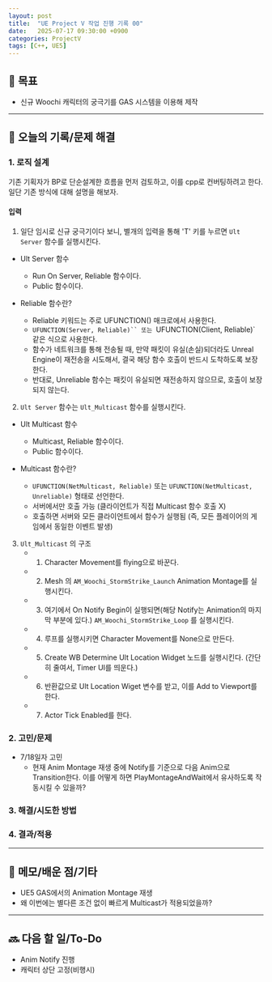 ```yaml
---
layout: post
title:  "UE Project V 작업 진행 기록 00"
date:   2025-07-17 09:30:00 +0900
categories: ProjectV
tags: [C++, UE5]
---
```


## 📌 목표

- 신규 Woochi 캐릭터의 궁극기를 GAS 시스템을 이용해 제작

---

## 🚩 오늘의 기록/문제 해결

### 1. 로직 설계

기존 기획자가 BP로 단순설계한 흐름을 먼저 검토하고, 이를 cpp로 컨버팅하려고 한다.
일단 기존 방식에 대해 설명을 해보자.

#### 입력

1. 일단 임시로 신규 궁극기이다 보니, 별개의 입력을 통해 'T' 키를 누르면 `Ult Server` 함수를 실행시킨다.

- Ult Server 함수
    - Run On Server, Reliable 함수이다.
    - Public 함수이다.

- Reliable 함수란?
    - Reliable 키워드는 주로 UFUNCTION() 매크로에서 사용한다.
    - `UFUNCTION(Server, Reliable)`` 또는 `UFUNCTION(Client, Reliable)` 같은 식으로 사용한다.
    - 함수가 네트워크를 통해 전송될 때, 만약 패킷이 유실(손실)되더라도 Unreal Engine이 재전송을 시도해서, 결국 해당 함수 호출이 반드시 도착하도록 보장한다.
    - 반대로, Unreliable 함수는 패킷이 유실되면 재전송하지 않으므로, 호출이 보장되지 않는다.

2. `Ult Server` 함수는 `Ult_Multicast` 함수를 실행시킨다.

- Ult Multicast 함수
    - Multicast, Reliable 함수이다.
    - Public 함수이다.

- Multicast 함수란?
    - `UFUNCTION(NetMulticast, Reliable)` 또는 `UFUNCTION(NetMulticast, Unreliable)` 형태로 선언한다.
    - 서버에서만 호출 가능 (클라이언트가 직접 Multicast 함수 호출 X)
    - 호출하면 서버와 모든 클라이언트에서 함수가 실행됨 (즉, 모든 플레이어의 게임에서 동일한 이벤트 발생)

3. `Ult_Multicast` 의 구조
    - 1. Character Movement를 flying으로 바꾼다.
    - 2. Mesh 의 `AM_Woochi_StormStrike_Launch` Animation Montage를 실행시킨다.
    - 3. 여기에서 On Notify Begin이 실행되면(해당 Notify는 Animation의 마지막 부분에 있다.) `AM_Woochi_StormStrike_Loop` 를 실행시킨다.
    - 4. 루프를 실행시키면 Character Movement를 None으로 만든다.
    - 5. Create WB Determine Ult Location Widget 노드를 실행시킨다. (간단히 줄여서, Timer UI를 띄운다.)
    - 6. 반환값으로 Ult Location Wiget 변수를 받고, 이를 Add to Viewport를 한다.
    - 7. Actor Tick Enabled를 한다. 




### 2. 고민/문제  
- 7/18일자 고민
    - 현재 Anim Montage 재생 중에 Notify를 기준으로 다음 Anim으로 Transition한다. 이를 어떻게 하면 PlayMontageAndWait에서 유사하도록 작동시킬 수 있을까?

### 3. 해결/시도한 방법  


### 4. 결과/적용  

---

## 💬 메모/배운 점/기타

- UE5 GAS에서의 Animation Montage 재생
- 왜 이번에는 별다른 조건 없이 빠르게 Multicast가 적용되었을까?

---

## 🔜 다음 할 일/To-Do

- Anim Notify 진행
- 캐릭터 상단 고정(비행시)

